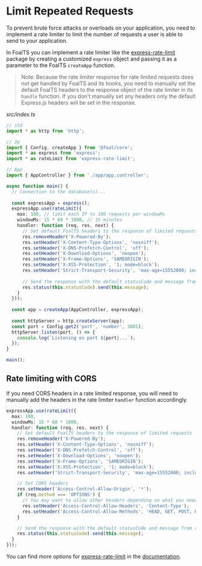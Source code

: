 # Limit Repeated Requests

To prevent brute force attacks or overloads on your application, you need to implement a rate limiter to limit the number of requests a user is able to send to your application.

In FoalTS you can implement a rate limiter like the [express-rate-limit](https://github.com/nfriedly/express-rate-limit) package by creating a customized `express` object and passing it as a parameter to the FoalTS `createApp` function.

> Note: Because the rate limiter response for rate limited requests does not get handled by FoalTS and its hooks, you need to manually set the default FoalTS headers to the response object of the rate limiter in its `handle` function.
> If you don't manually set any headers only the default Express.js headers will be set in the response.

*src/index.ts*
```typescript
// std
import * as http from 'http';

// 3p
import { Config, createApp } from '@foal/core';
import * as express from 'express';
import * as rateLimit from 'express-rate-limit';

// App
import { AppController } from './app/app.controller';

async function main() {
  // Connection to the database(s)...
    
  const expressApp = express();
  expressApp.use(rateLimit({
    max: 100, // limit each IP to 100 requests per windowMs
    windowMs: 15 * 60 * 1000, // 15 minutes
    handler: function (req, res, next) {
      // Set default FoalTS headers to the response of limited requests
      res.removeHeader('X-Powered-By');
      res.setHeader('X-Content-Type-Options', 'nosniff');
      res.setHeader('X-DNS-Prefetch-Control', 'off');
      res.setHeader('X-Download-Options', 'noopen');
      res.setHeader('X-Frame-Options', 'SAMEORIGIN');
      res.setHeader('X-XSS-Protection', '1; mode=block');
      res.setHeader('Strict-Transport-Security', 'max-age=15552000; includeSubDomains');
      
      // Send the response with the default statusCode and message from rateLimit
      res.status(this.statusCode).send(this.message);
    }
  }));
    
  const app = createApp(AppController, expressApp);
    
  const httpServer = http.createServer(app);
  const port = Config.get2('port', 'number', 3001);
  httpServer.listen(port, () => {
    console.log(`Listening on port ${port}...`);
  });
}

main();
```


## Rate limiting with CORS

If you need CORS headers in a rate limited response, you will need to manually add the headers in the rate limiter `handler` function accordingly.

```typescript
expressApp.use(rateLimit({
  max: 100,
  windowMs: 15 * 60 * 1000,
  handler: function (req, res, next) {
    // Set default FoalTS headers to the response of limited requests
    res.removeHeader('X-Powered-By');
    res.setHeader('X-Content-Type-Options', 'nosniff');
    res.setHeader('X-DNS-Prefetch-Control', 'off');
    res.setHeader('X-Download-Options', 'noopen');
    res.setHeader('X-Frame-Options', 'SAMEORIGIN');
    res.setHeader('X-XSS-Protection', '1; mode=block');
    res.setHeader('Strict-Transport-Security', 'max-age=15552000; includeSubDomains');

    // Set CORS headers
    res.setHeader('Access-Control-Allow-Origin', '*');
    if (req.method === 'OPTIONS') {
      // You may want to allow other headers depending on what you need.
      res.setHeader('Access-Control-Allow-Headers', 'Content-Type');
      res.setHeader('Access-Control-Allow-Methods', 'HEAD, GET, POST, PUT, PATCH, DELETE');
    }

    // Send the response with the default statusCode and message from rateLimit
    res.status(this.statusCode).send(this.message);
  }
}));
```

You can find more options for [express-rate-limit](https://www.npmjs.com/package/express-rate-limit) in the [documentation](https://github.com/nfriedly/express-rate-limit).
